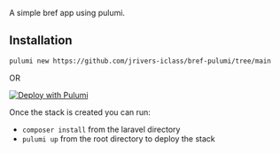 A simple bref app using pulumi.

## Installation
```bash
pulumi new https://github.com/jrivers-iclass/bref-pulumi/tree/main
```
OR

[![Deploy with Pulumi](https://get.pulumi.com/new/button.svg)](https://app.pulumi.com/new?template=https://github.com/jrivers-iclass/bref-pulumi/tree/main)

Once the stack is created you can run:
- `composer install` from the laravel directory
- `pulumi up` from the root directory to deploy the stack
